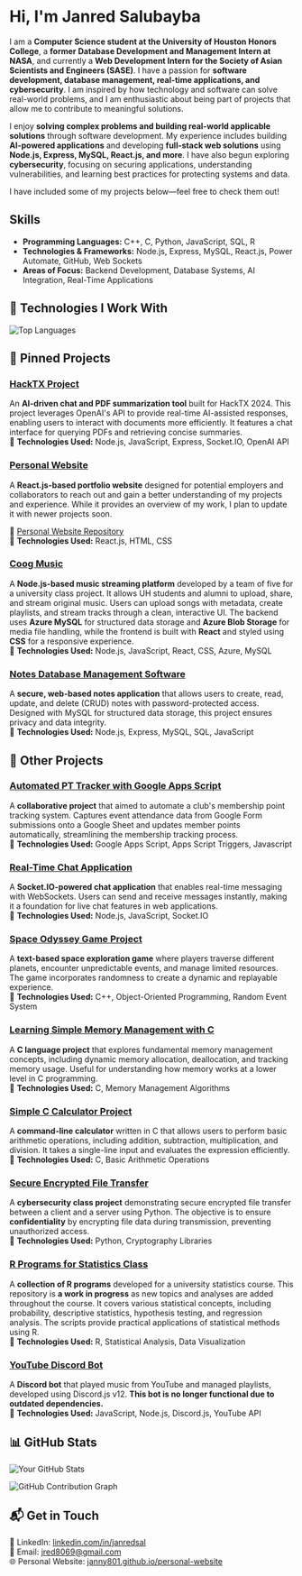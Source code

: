 # Hi, I'm Janred Salubayba

I am a **Computer Science student at the University of Houston Honors College**, a **former Database Development and Management Intern at NASA**, and currently a **Web Development Intern for the Society of Asian Scientists and Engineers (SASE)**. I have a passion for **software development, database management, real-time applications, and cybersecurity**. I am inspired by how technology and software can solve real-world problems, and I am enthusiastic about being part of projects that allow me to contribute to meaningful solutions.

I enjoy **solving complex problems and building real-world applicable solutions** through software development. My experience includes building **AI-powered applications** and developing **full-stack web solutions** using **Node.js, Express, MySQL, React.js, and more**. I have also begun exploring **cybersecurity**, focusing on securing applications, understanding vulnerabilities, and learning best practices for protecting systems and data.

I have included some of my projects below—feel free to check them out!


##  Skills
- **Programming Languages:** C++, C, Python, JavaScript, SQL, R
- **Technologies & Frameworks:** Node.js, Express, MySQL, React.js, Power Automate, GitHub, Web Sockets
- **Areas of Focus:** Backend Development, Database Systems, AI Integration, Real-Time Applications

## 🚀 Technologies I Work With  
![Top Languages](https://github-readme-stats.vercel.app/api/top-langs/?username=janny801&layout=compact&theme=tokyonight)

## 📌 Pinned Projects  

### [HackTX Project](https://github.com/janny801/hacktxproj)  
An **AI-driven chat and PDF summarization tool** built for HackTX 2024. This project leverages OpenAI's API to provide real-time AI-assisted responses, enabling users to interact with documents more efficiently. It features a chat interface for querying PDFs and retrieving concise summaries.  
🔧 **Technologies Used:** Node.js, JavaScript, Express, Socket.IO, OpenAI API  

### [Personal Website](https://janny801.github.io/personal-website/)  
A **React.js-based portfolio website** designed for potential employers and collaborators to reach out and gain a better understanding of my projects and experience. While it provides an overview of my work, I plan to update it with newer projects soon.  

🔗 [Personal Website Repository](https://github.com/janny801/personal-website)  
🔧 **Technologies Used:** React.js, HTML, CSS  

### [Coog Music](https://coogmusic.com/)  
A **Node.js-based music streaming platform** developed by a team of five for a university class project. It allows UH students and alumni to upload, share, and stream original music. Users can upload songs with metadata, create playlists, and stream tracks through a clean, interactive UI. The backend uses **Azure MySQL** for structured data storage and **Azure Blob Storage** for media file handling, while the frontend is built with **React** and styled using **CSS** for a responsive experience.  
🔧 **Technologies Used:** Node.js, JavaScript, React, CSS, Azure, MySQL

### [Notes Database Management Software](https://github.com/janny801/smallsqldbprac)  
A **secure, web-based notes application** that allows users to create, read, update, and delete (CRUD) notes with password-protected access. Designed with MySQL for structured data storage, this project ensures privacy and data integrity.  
🔧 **Technologies Used:** Node.js, Express, MySQL, SQL, JavaScript  

## 🔗 Other Projects  

### [Automated PT Tracker with Google Apps Script](https://github.com/janny801/automate-PT-tracker-with-google-appscript-test)  
A **collaborative project** that aimed to automate a club's membership point tracking system. Captures event attendance data from Google Form submissions onto a Google Sheet and updates member points automatically, streamlining the membership tracking process.  
🔧 **Technologies Used:** Google Apps Script, Apps Script Triggers, Javascript


### [Real-Time Chat Application](https://github.com/janny801/real-time-chat-app)  
A **Socket.IO-powered chat application** that enables real-time messaging with WebSockets. Users can send and receive messages instantly, making it a foundation for live chat features in web applications.  
🔧 **Technologies Used:** Node.js, JavaScript, Socket.IO  

### [Space Odyssey Game Project](https://github.com/janny801/Space-Odyssey-Project)  
A **text-based space exploration game** where players traverse different planets, encounter unpredictable events, and manage limited resources. The game incorporates randomness to create a dynamic and replayable experience.  
🔧 **Technologies Used:** C++, Object-Oriented Programming, Random Event System  

### [Learning Simple Memory Management with C](https://github.com/janny801/simple-mem-management-in-c)  
A **C language project** that explores fundamental memory management concepts, including dynamic memory allocation, deallocation, and tracking memory usage. Useful for understanding how memory works at a lower level in C programming.  
🔧 **Technologies Used:** C, Memory Management Algorithms  

### [Simple C Calculator Project](https://github.com/janny801/simple-c-calculator)  
A **command-line calculator** written in C that allows users to perform basic arithmetic operations, including addition, subtraction, multiplication, and division. It takes a single-line input and evaluates the expression efficiently.  
🔧 **Technologies Used:** C, Basic Arithmetic Operations  

### [Secure Encrypted File Transfer](https://github.com/janny801/HWK2Cybersec)  
A **cybersecurity class project** demonstrating secure encrypted file transfer between a client and a server using Python. The objective is to ensure **confidentiality** by encrypting file data during transmission, preventing unauthorized access.  
🔧 **Technologies Used:** Python, Cryptography Libraries  

### [R Programs for Statistics Class](https://github.com/janny801/Basic-R-programs-for-Statistics-Class)  
A **collection of R programs** developed for a university statistics course. This repository is **a work in progress** as new topics and analyses are added throughout the course. It covers various statistical concepts, including probability, descriptive statistics, hypothesis testing, and regression analysis. The scripts provide practical applications of statistical methods using R.  
🔧 **Technologies Used:** R, Statistical Analysis, Data Visualization  

### [YouTube Discord Bot](https://github.com/janny801/youtube-discordbot)  
A **Discord bot** that played music from YouTube and managed playlists, developed using Discord.js v12. **This bot is no longer functional due to outdated dependencies.**  
🔧 **Technologies Used:** JavaScript, Node.js, Discord.js, YouTube API  

## 📊 GitHub Stats  

![Your GitHub Stats](https://github-readme-stats.vercel.app/api?username=janny801&show_icons=true&theme=tokyonight&hide=contribs)

![GitHub Contribution Graph](https://github-readme-activity-graph.vercel.app/graph?username=janny801&theme=tokyo-night)

## 📬 Get in Touch  
💼 LinkedIn: [linkedin.com/in/janredsal](https://www.linkedin.com/in/janredsal)  
📧 Email: jred8069@gmail.com  
🌐 Personal Website: [janny801.github.io/personal-website](https://janny801.github.io/personal-website)  
